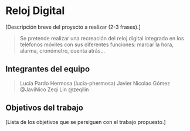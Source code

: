# Reloj Digital

[Descripción breve del proyecto a realizar (2-3 frases).]
>Se pretende realizar una recreación del reloj digital integrado en los teléfonos
móviles con sus diferentes funciones: marcar la hora, alarma, cronómetro, cuenta
atrás…
## Integrantes del equipo

>Lucía Pardo Hermosa (lucia-phermosa)
>Javier Nicolao Gómez @JaviNico
>Zeqi Lin @zeqilin

## Objetivos del trabajo

[Lista de los objetivos que se persiguen con el trabajo propuesto.]
